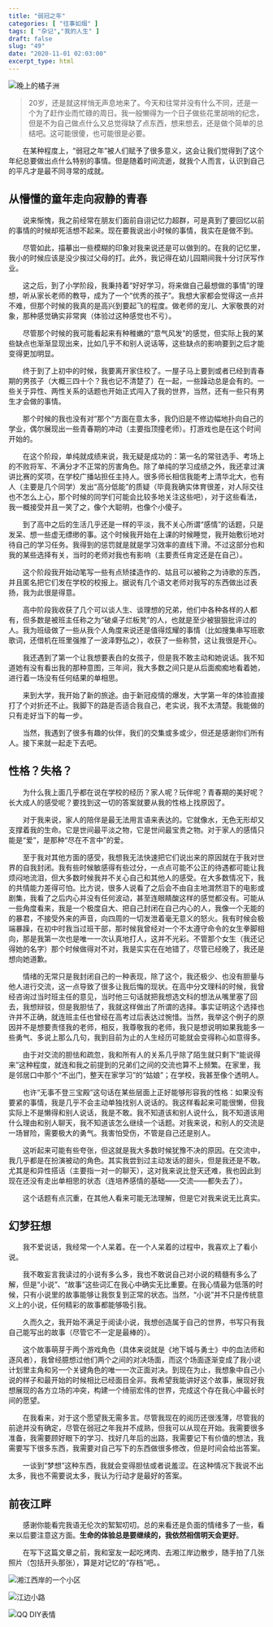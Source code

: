 ```yaml
---
title: "弱冠之年"
categories: [ "往事如烟" ]
tags: [ "杂记","我的人生" ]
draft: false
slug: "49"
date: "2020-11-01 02:03:00"
excerpt_type: html
---
```


![晚上的橘子洲](https://i.loli.net/2021/06/07/IkMvK5JRe3XYxAf.jpg)

>20岁，还是就这样悄无声息地来了。今天和往常并没有什么不同，还是一个为了赶作业而忙碌的周日。我一般懒得为一个日子做些花里胡哨的纪念，但是不为自己做点什么又总觉得缺了点东西，想来想去，还是做个简单的总结吧。这可能很傻，也可能很是必要。

　　在某种程度上，“弱冠之年”被人们赋予了很多意义，这会让我们觉得到了这个年纪总要做出点什么特别的事情。但是随着时间流逝，就我个人而言，认识到自己的平凡才是最不同寻常的成就。

<!-- more -->

## 从懵懂的童年走向寂静的青春
　　说来惭愧，我之前经常在朋友们面前自诩记忆力超群，可是真到了要回忆以前的事情的时候却死活想不起来。现在要我说出小时候的事情，我实在是做不到。

　　尽管如此，描摹出一些模糊的印象对我来说还是可以做到的。在我的记忆里，我小的时候应该是没少挨过父母的打。此外，我记得在幼儿园期间我十分讨厌写作业。

　　这之后，到了小学阶段，我秉持着“好好学习，将来做自己最想做的事情”的理想，听从家长老师的教导，成为了一个“优秀的孩子”。我想大家都会觉得这一点并不难，但那个时候的我真的是高兴到要起飞的程度。做老师的宠儿、大家敬畏的对象，那种感觉确实非常爽（体验过这种感觉也不亏）。

　　尽管那个时候的我可能看起来有种稚嫩的“意气风发”的感觉，但实际上我的某些缺点也渐渐显现出来，比如几乎不和别人说话等，这些缺点的影响要到之后才能变得更加明显。

　　终于到了上初中的时候，我要离开家住校了。一屋子马上要到或者已经到青春期的男孩子（大概三四十个？我也记不清楚了）在一起，一些躁动总是会有的。一些关于异性、两性关系的话题也开始正式闯入了我的世界，当然，还有一些只有男生才会做的事情。

　　那个时候的我也没有对“那个”方面在意太多，我仍旧是不修边幅地扑向自己的学业，偶尔展现出一些青春期的冲动（主要指顶撞老师）。打游戏也是在这个时间开始的。

　　在这个阶段，单纯就成绩来说，我无疑是成功的：第一名的常驻选手、考场上的不败将军、不满分才不正常的厉害角色。除了单纯的学习成绩之外，我还拿过演讲比赛的奖项，在学校广播站担任主持人。很多师长相信我能考上清华北大，也有人（主要是几个同学）发出“高分低能”的质疑（毕竟我确实体育很差，对人际交往也不怎么上心，那个时候的同学们可能会比较多地关注这些吧），对于这些看法，我一概接受并且一笑了之，像个大聪明，也像个小傻子。

　　到了高中之后的生活几乎还是一样的平淡，我不关心所谓“感情”的话题，只是发呆、想一些虚无缥缈的事。这个时候我开始在上课的时候睡觉，我开始敷衍地对待自己的学习任务。我得到的惩罚就是就是学习效率的直线下滑。不过这部分也和我的某些选择有关，当时的老师对我也有影响（主要责任肯定还是在自己）。

　　这个阶段我开始动笔写一些有点矫揉造作的、姑且可以被称之为诗歌的东西，并且匿名把它们发在学校的校报上。据说有几个语文老师对我写的东西做出过表扬，我为此很是得意。

　　高中阶段我收获了几个可以谈人生、谈理想的兄弟，他们中各种各样的人都有，但多数是被班主任称之为“破桌子烂板凳”的人，也就是至少被狠狠批评过的人。我为班级做了一些从我个人角度来说还是值得炫耀的事情（比如搜集串写班歌歌词，还借机在班里强推了一波泽野弘之），收获了一些称赞，这让我很是开心。

　　我还遇到了第一个让我想要表白的女孩子，但是我不敢主动和她说话。我不知道她有没有看出我的那种意图，三年间，我大多数之间只是从后面痴痴地看着她，进行着一场没有任何结果的单相思。

　　来到大学，我开始了新的旅途。由于新冠疫情的爆发，大学第一年的体验直接打了个对折还不止。我脚下的路是否适合我自己，老实说，我不太清楚。我能做的只有走好当下的每一步。

　　当然，我遇到了很多有趣的伙伴，我们的交集或多或少，但还是感谢你们所有人。接下来就一起走下去吧。

## 性格？失格？
　　为什么我上面几乎都在说在学校的经历？家人呢？玩伴呢？青春期的美好呢？长大成人的感受呢？要找到这一切的答案就要从我的性格上找原因了。

　　对于我来说，家人的陪伴是最无法用言语来表达的。它就像水，无色无形却又支撑着我的生命。它是世间最平淡之物，它是世间最宝贵之物。对于家人的感情只能是“爱”，是那种“尽在不言中”的爱。

　　至于我对其他方面的感受，我想我无法快速把它们说出来的原因就在于我对世界的自我封闭。我有些时候敏感得有些过分，一点点可能不公正的待遇都可能让我烦闷地流泪，但大多数时候我并不关心自己和其他人的感受。在大多数情况下，我的共情能力差得可怕。比方说，很多人说看了之后会不由自主地潸然泪下的电影或剧集，我看了之后内心并没有任何波动，甚至连眼睛酸这样的感觉都没有。可能从一些角度看来，我是一个极度自大、把自己封闭在自己内心的人，我像一个无能的的暴君，不接受外来的声音，向四周的一切发泄着毫无意义的怒火。我有时候会极端暴躁，在初中时我当过班干部，那时候我曾经对一个不太遵守命令的女生拳脚相向，那是我第一次也是唯一一次认真地打人，这并不光彩。不管那个女生（我还记得她的名字）那个时候做得对不对，我是实实在在地错了，尽管已经晚了，我还是想向她道歉。

　　情绪的无常只是我封闭自己的一种表现，除了这个，我还极少、也没有胆量与他人进行交流，这一点导致了很多让我后悔的现状。在高中分文理科的时候，我曾经咨询过当时班主任的意见，当时他三句话就把我想选文科的想法从嘴里塞了回去，我想辩驳，但是我胆怯了，我就这样做出了所谓的选择。事实证明这个选择也许并不正确，就连班主任也曾经在高考过后表达过惋惜。当然，我举这个例子的原因并不是想要责怪我的老师，相反，我尊敬我的老师，我只是想说明如果我能多一些勇气、多说上那么几句，我到目前为止的人生经历可能就会变得称心如意得多。

　　由于对交流的胆怯和疏忽，我和所有人的关系几乎除了陌生就只剩下“能说得来”这种程度，就连和我之前提到的兄弟们之间的交流也算不上频繁。在家里，我是邻居口中那个“不出门，整天在家学习”的“姑娘”；在学校，我甚至像个透明人。

　　也许“无事不登三宝殿”这句话在某些层面上正好能够形容我的性格：如果没有要紧的事情，我是几乎不会主动单独找别人说话的。我这样看起来可能很懒，但我实际上不是懒得和别人说话，我是不敢。我不知道该和别人说什么，我不知道该用什么理由和别人聊天，我不知道该怎么继续一个话题。对我来说，和别人的交流是一场冒险，需要极大的勇气。我害怕受伤，不管是自己还是别人。

　　这听起来可能有些夸张，但这就是我大多数时候犹豫不决的原因。在交流中，我几乎都是在扮演被动的角色。其实我尝到过主动发话的甜头，但是我还是不敢。尤其是和异性搭话（主要指一对一的聊天），这对我来说比登天还难，我也因此到现在还没有走出单相思的状态（连培养感情的基础——交流——都失去了）。

　　这个话题有点沉重，在其他人看来可能无法理解，但是它对我来说无比真实。

## 幻梦狂想
　　我不爱说话，我经常一个人呆着。在一个人呆着的过程中，我喜欢上了看小说。

　　我不敢妄言我读过的小说有多么多，我也不敢说自己对小说的精髓有多么了解，但是“小说”、“故事”这些词汇在我心中确实无比重要。在我心情最为低落的时候，只有小说里的故事能够让我恢复到正常的状态。当然，“小说”并不只是传统意义上的小说，任何精彩的故事都能够吸引我。

　　久而久之，我开始不满足于阅读小说，我想创造属于自己的世界，书写只有我自己能写出的故事（尽管它不一定是最棒的）。

　　这个故事萌芽于两个游戏角色（具体来说就是《地下城与勇士》中的血法师和逐风者），我曾经臆想过他们两个之间的对决场面，而这个场面逐渐变成了我小说计划里主角和另一个关键角色的唯一一次正面对决。到现在为止，我想象中自己小说的样子和最开始的时候相比已经面目全非。我希望我能讲好这个故事，展现好我想展现的各方立场的冲突，构建一个绮丽宏伟的世界，完成这个存在我心中最长时间的愿望。

　　在我看来，对于这个愿望我无需多言。尽管我现在的阅历还很浅薄，尽管我的前途并没有确定，尽管在弱冠之年我并不成熟，但我可以从现在开始。我需要很多准备，我需要顾好眼下的学习、找好几年后的出路，我需要记下有价值的想法，我需要写下很多东西，我需要对自己写下的东西做很多修改，但是时间会给出答案。

　　一谈到“梦想”这种东西，我就会变得胆怯或者说羞涩。在这种情况下我说不出太多，我也不需要说太多，我认为行动才是最好的答案。

## 前夜江畔
　　感谢你能看完我语无伦次的絮絮叨叨。总的来看还是负面的情绪多了一些，看来以后要注意这方面。**生命的体验总是要继续的，我依然相信明天会更好**。

　　在写下这篇文章之前，我和室友一起吃烤肉、去湘江岸边散步，随手拍了几张照片（包括开头那张），算是对记忆的“存档”吧。。


![湘江西岸的一个小区](https://i.loli.net/2021/06/07/qVh4DmfKroCQwnG.jpg)

![江边小路](https://i.loli.net/2021/06/07/roOecbTJiI4skSK.jpg)

![QQ DIY表情](https://i.loli.net/2021/06/07/quWJ1EGbzplNRwr.jpg)

